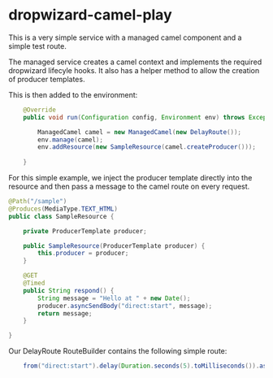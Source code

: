 dropwizard-camel-play
=====================

This is a very simple service with a managed camel component and a simple test route.

The managed service creates a camel context and implements the required dropwizard lifecyle hooks. It also has a helper method to allow the creation of producer templates. 

This is then added to the environment:

```java
	@Override
	public void run(Configuration config, Environment env) throws Exception {

		ManagedCamel camel = new ManagedCamel(new DelayRoute());
		env.manage(camel);
		env.addResource(new SampleResource(camel.createProducer()));
	
 	}
```

For this simple example, we inject the producer template directly into the resource and then pass a message to the camel route on every request.

```java
@Path("/sample")
@Produces(MediaType.TEXT_HTML)
public class SampleResource {

	private ProducerTemplate producer;

	public SampleResource(ProducerTemplate producer) {
		this.producer = producer;
	}

	@GET
	@Timed
	public String respond() {
		String message = "Hello at " + new Date();
		producer.asyncSendBody("direct:start", message);
		return message;
	}

}
```

Our DelayRoute RouteBuilder contains the following simple route:

```java	
	from("direct:start").delay(Duration.seconds(5).toMilliseconds()).asyncDelayed().to("log:hello");
```	

